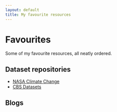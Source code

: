 ```yaml
---
layout: default
title: My favourite resources
---
```


# Favourites
Some of my favourite resources, all neatly ordered.

## Dataset repositories
- [NASA Climate Change](https://climate.nasa.gov/vital-signs/global-temperature/?intent=121)
- [CBS Datasets](https://opendata.cbs.nl/statline/#/CBS/nl/navigatieScherm/thema)

## Blogs
